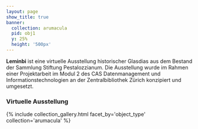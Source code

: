 ```yaml
---
layout: page
show_title: true
banner:
  collection: arumacula
  pid: obj1
  y: 25%
  height: '500px'
---
```


__Leminbi__ ist eine virtuelle Ausstellung historischer Glasdias aus dem Bestand der Sammlung Stiftung Pestalozzianum. Die Ausstellung wurde im Rahmen einer Projektarbeit im Modul 2 des CAS Datenmanagement und Informationstechnologien an der Zentralbibliothek Zürich konzipiert und umgesetzt.  

### Virtuelle Ausstellung

{% include collection_gallery.html facet_by='object_type' collection='arumacula' %}

